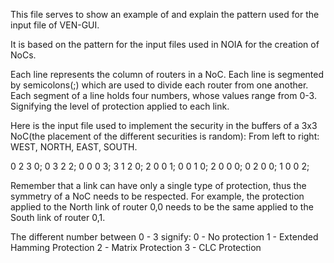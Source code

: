 This file serves to show an example of and explain the pattern used for the input file of VEN-GUI.

It is based on the pattern for the input files used in NOIA for the creation of NoCs.

Each line represents the column of routers in a NoC.
Each line is segmented by semicolons(;) which are used to divide each router from one another.
Each segment of a line holds four numbers, whose values range from 0-3. Signifying the level of protection applied to each link.

Here is the input file used to implement the security in the buffers of a 3x3 NoC(the placement of the different securities is random):
From left to right: WEST, NORTH, EAST, SOUTH. 

0 2 3 0; 0 3 2 2; 0 0 0 3;
3 1 2 0; 2 0 0 1; 0 0 1 0;
2 0 0 0; 0 2 0 0; 1 0 0 2;

Remember that a link can have only a single type of protection, thus the symmetry of a NoC needs to be respected.
For example, the protection applied to the North link of router 0,0 needs to be the same applied to the South link of router 0,1.

The different number between 0 - 3 signify:
0 - No protection
1 - Extended Hamming Protection
2 - Matrix Protection
3 - CLC Protection